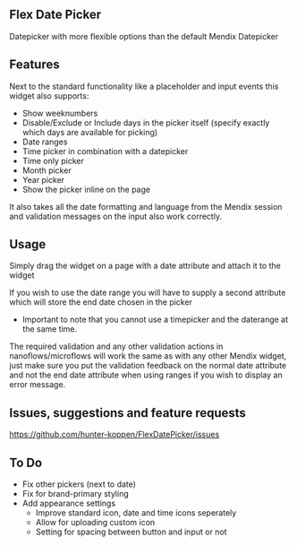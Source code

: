 ## Flex Date Picker
Datepicker with more flexible options than the default Mendix Datepicker

## Features
Next to the standard functionality like a placeholder and input events this widget also supports:
- Show weeknumbers
- Disable/Exclude or Include days in the picker itself (specify exactly which days are available for picking)
- Date ranges
- Time picker in combination with a datepicker
- Time only picker
- Month picker
- Year picker
- Show the picker inline on the page

It also takes all the date formatting and language from the Mendix session and validation messages on the input also work correctly.

## Usage
Simply drag the widget on a page with a date attribute and attach it to the widget

If you wish to use the date range you will have to supply a second attribute which will store the end date chosen in the picker
- Important to note that you cannot use a timepicker and the daterange at the same time.

The required validation and any other validation actions in nanoflows/microflows will work the same as with any other Mendix widget, just make sure you put the validation feedback on the normal date attribute and not the end date attribute when using ranges if you wish to display an error message.

## Issues, suggestions and feature requests
https://github.com/hunter-koppen/FlexDatePicker/issues

## To Do
- Fix other pickers (next to date)
- Fix for brand-primary styling
- Add appearance settings
    - Improve standard icon, date and time icons seperately
    - Allow for uploading custom icon
    - Setting for spacing between button and input or not